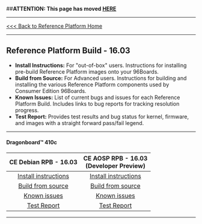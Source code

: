 ##**ATTENTION: This page has moved [HERE](https://github.com/linaro/documentation/wiki/Reference-Platform-DragonBoard™-410c-Home)**


***

[<<< Back to Reference Platform Home](https://github.com/96boards/documentation/wiki/Reference-Platform-Home)
***
## Reference Platform Build - 16.03


- **Install Instructions:** For "out-of-box" users. Instructions for installing pre-build Reference Platform images onto your 96Boards.
- **Build from Source:** For Advanced users. Instructions for building and installing the various Reference Platform components used by Consumer Edition 96Boards.
- **Known Issues:** List of current bugs and issues for each Reference Platform Build. Includes links to bug reports for tracking resolution progress.
- **Test Report:** Provides test results and bug status for kernel, firmware, and images with a straight forward pass/fail legend.

***

#### Dragonboard™ 410c

|   **CE Debian RPB - 16.03**   |    **CE AOSP RPB - 16.03**<br>(Developer Preview) |
|:-----------------------------:|:---------------------------:|
|    <a href="https://github.com/96boards/documentation/wiki/DragonBoard™-410c-RP-Download#your-build-choice" target="_blank">Install instructions</a>   |   <a href="https://github.com/96boards/documentation/wiki/DragonBoard™-410c-RP-Download#your-build-choice-1" target="_blank">Install instructions</a>  |
|    <a href="https://github.com/96boards/documentation/wiki/DragonBoard™-410c-RPB-Debian-Build-Source-16.03" target="_blank">Build from source</a>      |    <a href="https://github.com/96boards/documentation/wiki/DragonBoard™-410c-RPB-AOSP-Build-Source-16.03" target="_blank">Build from source</a>    |
|       [Known issues](https://github.com/linaro/documentation/wiki/RPB-16.03-Known-Issues#dragonboard-410c)        |      [Known issues](https://github.com/linaro/documentation/wiki/RPB-16.03-Known-Issues#dragonboard-410c)       |
|        [Test Report](https://builds.96boards.org/releases/reference-platform/debian/dragonboard410c/16.03/CE-Debian-RPB-16.03-Dragonboard410c-TestReport.pdf)        |       [Test Report](https://builds.96boards.org/releases/reference-platform/aosp/dragonboard410c/16.03/CE-AOSP-RPB-16.03-DB410c-TestReport.pdf)       |

***